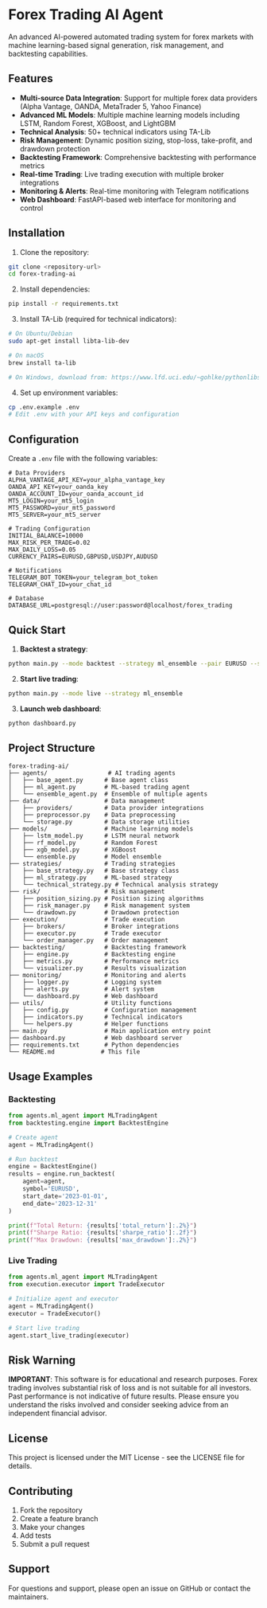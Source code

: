 # Forex Trading AI Agent

An advanced AI-powered automated trading system for forex markets with machine learning-based signal generation, risk management, and backtesting capabilities.

## Features

- **Multi-source Data Integration**: Support for multiple forex data providers (Alpha Vantage, OANDA, MetaTrader 5, Yahoo Finance)
- **Advanced ML Models**: Multiple machine learning models including LSTM, Random Forest, XGBoost, and LightGBM
- **Technical Analysis**: 50+ technical indicators using TA-Lib
- **Risk Management**: Dynamic position sizing, stop-loss, take-profit, and drawdown protection
- **Backtesting Framework**: Comprehensive backtesting with performance metrics
- **Real-time Trading**: Live trading execution with multiple broker integrations
- **Monitoring & Alerts**: Real-time monitoring with Telegram notifications
- **Web Dashboard**: FastAPI-based web interface for monitoring and control

## Installation

1. Clone the repository:
```bash
git clone <repository-url>
cd forex-trading-ai
```

2. Install dependencies:
```bash
pip install -r requirements.txt
```

3. Install TA-Lib (required for technical indicators):
```bash
# On Ubuntu/Debian
sudo apt-get install libta-lib-dev

# On macOS
brew install ta-lib

# On Windows, download from: https://www.lfd.uci.edu/~gohlke/pythonlibs/#ta-lib
```

4. Set up environment variables:
```bash
cp .env.example .env
# Edit .env with your API keys and configuration
```

## Configuration

Create a `.env` file with the following variables:

```
# Data Providers
ALPHA_VANTAGE_API_KEY=your_alpha_vantage_key
OANDA_API_KEY=your_oanda_key
OANDA_ACCOUNT_ID=your_oanda_account_id
MT5_LOGIN=your_mt5_login
MT5_PASSWORD=your_mt5_password
MT5_SERVER=your_mt5_server

# Trading Configuration
INITIAL_BALANCE=10000
MAX_RISK_PER_TRADE=0.02
MAX_DAILY_LOSS=0.05
CURRENCY_PAIRS=EURUSD,GBPUSD,USDJPY,AUDUSD

# Notifications
TELEGRAM_BOT_TOKEN=your_telegram_bot_token
TELEGRAM_CHAT_ID=your_chat_id

# Database
DATABASE_URL=postgresql://user:password@localhost/forex_trading
```

## Quick Start

1. **Backtest a strategy**:
```bash
python main.py --mode backtest --strategy ml_ensemble --pair EURUSD --start 2023-01-01 --end 2023-12-31
```

2. **Start live trading**:
```bash
python main.py --mode live --strategy ml_ensemble
```

3. **Launch web dashboard**:
```bash
python dashboard.py
```

## Project Structure

```
forex-trading-ai/
├── agents/                 # AI trading agents
│   ├── base_agent.py      # Base agent class
│   ├── ml_agent.py        # ML-based trading agent
│   └── ensemble_agent.py  # Ensemble of multiple agents
├── data/                  # Data management
│   ├── providers/         # Data provider integrations
│   ├── preprocessor.py    # Data preprocessing
│   └── storage.py         # Data storage utilities
├── models/                # Machine learning models
│   ├── lstm_model.py      # LSTM neural network
│   ├── rf_model.py        # Random Forest
│   ├── xgb_model.py       # XGBoost
│   └── ensemble.py        # Model ensemble
├── strategies/            # Trading strategies
│   ├── base_strategy.py   # Base strategy class
│   ├── ml_strategy.py     # ML-based strategy
│   └── technical_strategy.py # Technical analysis strategy
├── risk/                  # Risk management
│   ├── position_sizing.py # Position sizing algorithms
│   ├── risk_manager.py    # Risk management system
│   └── drawdown.py        # Drawdown protection
├── execution/             # Trade execution
│   ├── brokers/           # Broker integrations
│   ├── executor.py        # Trade executor
│   └── order_manager.py   # Order management
├── backtesting/           # Backtesting framework
│   ├── engine.py          # Backtesting engine
│   ├── metrics.py         # Performance metrics
│   └── visualizer.py      # Results visualization
├── monitoring/            # Monitoring and alerts
│   ├── logger.py          # Logging system
│   ├── alerts.py          # Alert system
│   └── dashboard.py       # Web dashboard
├── utils/                 # Utility functions
│   ├── config.py          # Configuration management
│   ├── indicators.py      # Technical indicators
│   └── helpers.py         # Helper functions
├── main.py                # Main application entry point
├── dashboard.py           # Web dashboard server
├── requirements.txt       # Python dependencies
└── README.md             # This file
```

## Usage Examples

### Backtesting
```python
from agents.ml_agent import MLTradingAgent
from backtesting.engine import BacktestEngine

# Create agent
agent = MLTradingAgent()

# Run backtest
engine = BacktestEngine()
results = engine.run_backtest(
    agent=agent,
    symbol='EURUSD',
    start_date='2023-01-01',
    end_date='2023-12-31'
)

print(f"Total Return: {results['total_return']:.2%}")
print(f"Sharpe Ratio: {results['sharpe_ratio']:.2f}")
print(f"Max Drawdown: {results['max_drawdown']:.2%}")
```

### Live Trading
```python
from agents.ml_agent import MLTradingAgent
from execution.executor import TradeExecutor

# Initialize agent and executor
agent = MLTradingAgent()
executor = TradeExecutor()

# Start live trading
agent.start_live_trading(executor)
```

## Risk Warning

**IMPORTANT**: This software is for educational and research purposes. Forex trading involves substantial risk of loss and is not suitable for all investors. Past performance is not indicative of future results. Please ensure you understand the risks involved and consider seeking advice from an independent financial advisor.

## License

This project is licensed under the MIT License - see the LICENSE file for details.

## Contributing

1. Fork the repository
2. Create a feature branch
3. Make your changes
4. Add tests
5. Submit a pull request

## Support

For questions and support, please open an issue on GitHub or contact the maintainers.